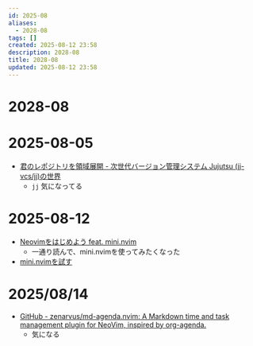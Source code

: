 ```yaml
---
id: 2025-08
aliases:
  - 2028-08
tags: []
created: 2025-08-12 23:58
description: 2028-08
title: 2028-08
updated: 2025-08-12 23:58
---
```


# 2028-08

# 2025-08-05

- [君のレポジトリを領域展開 - 次世代バージョン管理システム Jujutsu (jj-vcs/jj)の世界](https://zenn.dev/zetamatta/books/c1e309aea68960)
    - `jj` 気になってる

# 2025-08-12

- [Neovimをはじめよう feat. mini.nvim](https://zenn.dev/kawarimidoll/books/6064bf6f193b51)
    - 一通り読んで、mini.nvimを使ってみたくなった
- [mini.nvimを試す](blog/20250813000047.md)

# 2025/08/14

- [GitHub - zenarvus/md-agenda.nvim: A Markdown time and task management plugin for NeoVim, inspired by org-agenda.](https://github.com/zenarvus/md-agenda.nvim)
    - 気になる

